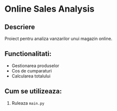 # Online Sales Analysis

## Descriere
Proiect pentru analiza vanzarilor unui magazin online.

## Functionalitati:
- Gestionarea produselor
- Cos de cumparaturi
- Calcularea totalului

## Cum se utilizeaza:
1. Ruleaza `main.py`
